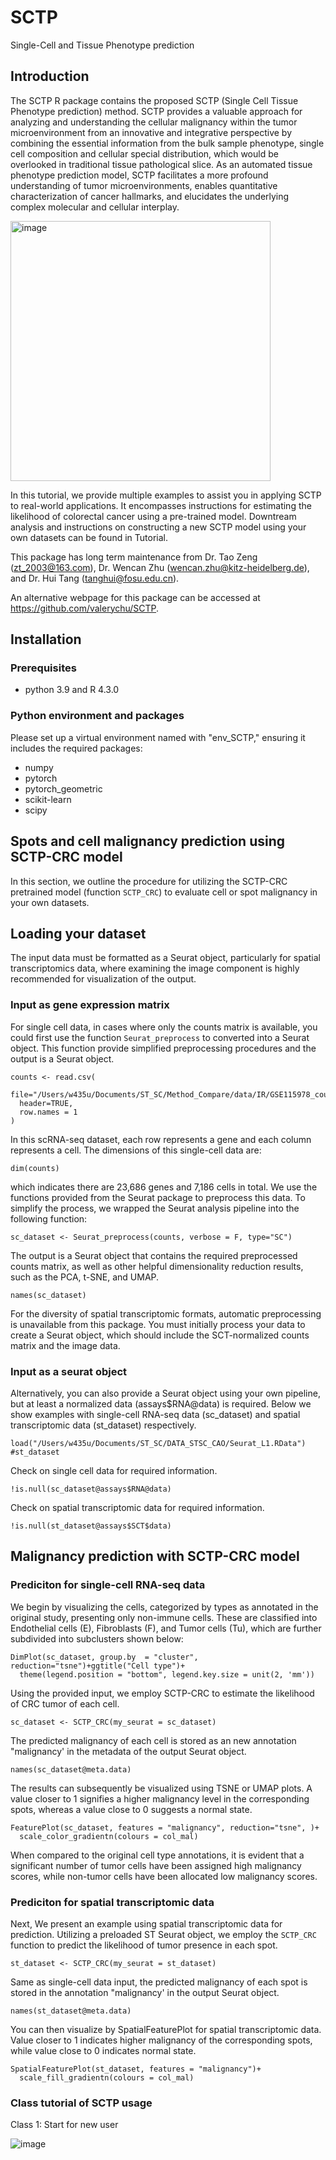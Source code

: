 # SCTP
Single-Cell and Tissue Phenotype prediction 



## Introduction

The SCTP R package contains the proposed SCTP (Single Cell Tissue Phenotype prediction) method. SCTP provides a valuable approach for analyzing and understanding the cellular malignancy within the tumor microenvironment from an innovative and integrative perspective by combining the essential information from the bulk sample phenotype, single cell composition and cellular special distribution, which would be overlooked in traditional tissue pathological slice. As an automated tissue phenotype prediction model, SCTP facilitates a more profound understanding of tumor microenvironments, enables quantitative characterization of cancer hallmarks, and elucidates the underlying complex molecular and cellular interplay. 

<img width="416" alt="image" src="https://github.com/user-attachments/assets/2c2180b5-aa40-4f5b-9d58-3449ab390b5f">


In this tutorial, we provide multiple examples to assist you in applying SCTP to real-world applications. It encompasses instructions for estimating the likelihood of colorectal cancer using a pre-trained model. Downtream analysis and instructions on constructing a new SCTP model using your own datasets can be found in Tutorial.

This package has long term maintenance from Dr. Tao Zeng (zt_2003@163.com), Dr. Wencan Zhu (wencan.zhu@kitz-heidelberg.de), and Dr. Hui Tang (tanghui@fosu.edu.cn).

An alternative webpage for this package can be accessed at https://github.com/valerychu/SCTP.

## Installation

### Prerequisites

* python 3.9 and R 4.3.0

### Python environment and packages

Please set up a virtual environment named with "env_SCTP," ensuring it includes the required packages:

* numpy
* pytorch
* pytorch_geometric
* scikit-learn
* scipy

## Spots and cell malignancy prediction using SCTP-CRC model

In this section, we outline the procedure for utilizing the SCTP-CRC pretrained model (function `SCTP_CRC`) to evaluate cell or spot malignancy in your own datasets.

## Loading your dataset

The input data must be formatted as a Seurat object, particularly for spatial transcriptomics data, where examining the image component is highly recommended for visualization of the output. 

### Input as gene expression matrix

For single cell data, in cases where only the counts matrix is available, you could first use the function `Seurat_preprocess` to converted into a Seurat object. This function provide simplified preprocessing procedures and the output is a Seurat object.  

```{r}
counts <- read.csv(
  file="/Users/w435u/Documents/ST_SC/Method_Compare/data/IR/GSE115978_counts.csv",
  header=TRUE,
  row.names = 1
)
```
In this scRNA-seq dataset, each row represents a gene and each column represents a cell. The dimensions of this single-cell data are:

```{r}
dim(counts)
```

which indicates there are 23,686 genes and 7,186 cells in total. We use the functions provided from the Seurat package to preprocess this data. To simplify the process, we wrapped the Seurat analysis pipeline into the following function:

```{r warning=FALSE}
sc_dataset <- Seurat_preprocess(counts, verbose = F, type="SC")
```
The output is a Seurat object that contains the required preprocessed counts matrix, as well as other helpful dimensionality reduction results, such as the PCA, t-SNE, and UMAP. 

```{r}
names(sc_dataset)
```
For the diversity of spatial transcriptomic formats, automatic preprocessing is unavailable from this package. You must initially process your data to create a Seurat object, which should include the SCT-normalized counts matrix and the image data.

### Input as a seurat object

Alternatively, you can also provide a Seurat object using your own pipeline, but at least a normalized data (assays$RNA@data) is required. Below we show examples with single-cell RNA-seq data (sc_dataset) and spatial transcriptomic data (st_dataset) respectively.

```{r}
load("/Users/w435u/Documents/ST_SC/DATA_STSC_CAO/Seurat_L1.RData") #st_dataset
```

Check on single cell data for required information.

```{r}
!is.null(sc_dataset@assays$RNA@data)
```

Check on spatial transcriptomic data for required information.

```{r}
!is.null(st_dataset@assays$SCT$data)
```

## Malignancy prediction with SCTP-CRC model

### Prediciton for single-cell RNA-seq data

We begin by visualizing the cells, categorized by types as annotated in the original study, presenting only non-immune cells. These are classified into Endothelial cells (E), Fibroblasts (F), and Tumor cells (Tu), which are further subdivided into subclusters shown below:

```{r}
DimPlot(sc_dataset, group.by  = "cluster", reduction="tsne")+ggtitle("Cell type")+
  theme(legend.position = "bottom", legend.key.size = unit(2, 'mm'))
```

Using the provided input, we employ SCTP-CRC to estimate the likelihood of CRC tumor of each cell.

```{r}
sc_dataset <- SCTP_CRC(my_seurat = sc_dataset)
```

The predicted malignancy of each cell is stored as an new annotation "malignancy' in the metadata of the output Seurat object.

```{r}
names(sc_dataset@meta.data)
```

The results can subsequently be visualized using TSNE or UMAP plots. A value closer to 1 signifies a higher malignancy level in the corresponding spots, whereas a value close to 0 suggests a normal state.

```{r}
FeaturePlot(sc_dataset, features = "malignancy", reduction="tsne", )+
  scale_color_gradientn(colours = col_mal)
```

When compared to the original cell type annotations, it is evident that a significant number of tumor cells have been assigned high malignancy scores, while non-tumor cells have been allocated low malignancy scores.

### Prediciton for spatial transcriptomic data

Next, We present an example using spatial transcriptomic data for prediction. Utilizing a preloaded ST Seurat object, we employ the `SCTP_CRC` function to predict the likelihood of tumor presence in each spot.


```{r}
st_dataset <- SCTP_CRC(my_seurat = st_dataset)
```

Same as single-cell data input, the predicted malignancy of each spot is stored in the annotation "malignancy' in the output Seurat object.

```{r}
names(st_dataset@meta.data)
```

You can then visualize by SpatialFeaturePlot for spatial transcriptomic data. Value closer to 1 indicates higher malignancy of the corresponding spots, while value close to 0 indicates normal state. 

```{r}
SpatialFeaturePlot(st_dataset, features = "malignancy")+
  scale_fill_gradientn(colours = col_mal)
```

### Class tutorial of SCTP usage

Class 1: Start for new user

![image](https://github.com/ztpub/SCTP/blob/main/classVedio/SCTP-class-1-TH-rar.gif)
